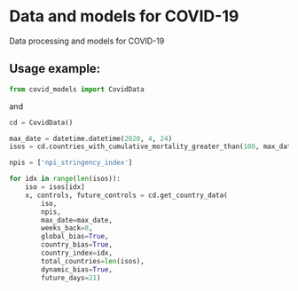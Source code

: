 # Data and models for COVID-19

Data processing and models for COVID-19

## Usage example:

```python
from covid_models import CovidData
```
and

```python
cd = CovidData()

max_date = datetime.datetime(2020, 4, 24)
isos = cd.countries_with_cumulative_mortality_greater_than(100, max_date)

npis = ['npi_stringency_index']

for idx in range(len(isos)):
    iso = isos[idx]
    x, controls, future_controls = cd.get_country_data(
        iso,
        npis,
        max_date=max_date,
        weeks_back=8,
        global_bias=True,
        country_bias=True,
        country_index=idx,
        total_countries=len(isos),
        dynamic_bias=True,
        future_days=21)
    
```
